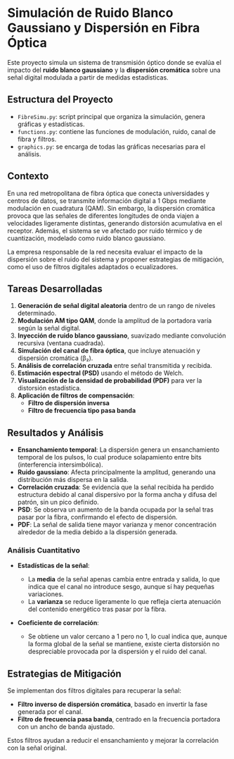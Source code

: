 # Simulación de Ruido Blanco Gaussiano y Dispersión en Fibra Óptica

Este proyecto simula un sistema de transmisión óptico donde se evalúa el impacto del **ruido blanco gaussiano** y la **dispersión cromática** sobre una señal digital modulada a partir de medidas estadisticas.

## Estructura del Proyecto

- `FibreSimu.py`: script principal que organiza la simulación, genera gráficas y estadísticas.
- `functions.py`: contiene las funciones de modulación, ruido, canal de fibra y filtros.
- `graphics.py`: se encarga de todas las gráficas necesarias para el análisis.

## Contexto

En una red metropolitana de fibra óptica que conecta universidades y centros de datos, se transmite información digital a 1 Gbps mediante modulación en cuadratura (QAM). Sin embargo, la dispersión cromática provoca que las señales de diferentes longitudes de onda viajen a velocidades ligeramente distintas, generando distorsión acumulativa en el receptor. Además, el sistema se ve afectado por ruido térmico y de cuantización, modelado como ruido blanco gaussiano.

La empresa responsable de la red necesita evaluar el impacto de la dispersión sobre el ruido del sistema y proponer estrategias de mitigación, como el uso de filtros digitales adaptados o ecualizadores.

## Tareas Desarrolladas

1. **Generación de señal digital aleatoria** dentro de un rango de niveles determinado.
2. **Modulación AM tipo QAM**, donde la amplitud de la portadora varía según la señal digital.
3. **Inyección de ruido blanco gaussiano**, suavizado mediante convolución recursiva (ventana cuadrada).
4. **Simulación del canal de fibra óptica**, que incluye atenuación y dispersión cromática (β₂).
5. **Análisis de correlación cruzada** entre señal transmitida y recibida.
6. **Estimación espectral (PSD)** usando el método de Welch.
7. **Visualización de la densidad de probabilidad (PDF)** para ver la distorsión estadística.
8. **Aplicación de filtros de compensación**:
   - **Filtro de dispersión inversa**
   - **Filtro de frecuencia tipo pasa banda**

## Resultados y Análisis

- **Ensanchamiento temporal**: La dispersión genera un ensanchamiento temporal de los pulsos, lo cual produce solapamiento entre bits (interferencia intersimbólica).
- **Ruido gaussiano**: Afecta principalmente la amplitud, generando una distribución más dispersa en la salida.
- **Correlación cruzada**:  Se evidencia que la señal recibida ha perdido estructura debido al canal dispersivo por la forma ancha y difusa del patrón, sin un pico definido. 
- **PSD**: Se observa un aumento de la banda ocupada por la señal tras pasar por la fibra, confirmando el efecto de dispersión.
- **PDF**: La señal de salida tiene mayor varianza y menor concentración alrededor de la media debido a la dispersión generada.

### Análisis Cuantitativo

- **Estadísticas de la señal**:
  - La **media** de la señal apenas cambia entre entrada y salida, lo que indica que el canal no introduce sesgo, aunque sí hay pequeñas variaciones.
  - La **varianza** se reduce ligeramente lo que refleja cierta atenuación del contenido energético tras pasar por la fibra.

- **Coeficiente de correlación**:
  - Se obtiene un valor cercano a 1 pero no 1, lo cual indica que, aunque la forma global de la señal se mantiene, existe cierta distorsión no despreciable provocada por la dispersión y el ruido del canal.


## Estrategias de Mitigación

Se implementan dos filtros digitales para recuperar la señal:

- **Filtro inverso de dispersión cromática**, basado en invertir la fase generada por el canal.
- **Filtro de frecuencia pasa banda**, centrado en la frecuencia portadora con un ancho de banda ajustado.

Estos filtros ayudan a reducir el ensanchamiento y mejorar la correlación con la señal original.
